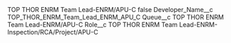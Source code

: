 <?xml version="1.0" encoding="UTF-8"?>
<CustomMetadata xmlns="http://soap.sforce.com/2006/04/metadata" xmlns:xsi="http://www.w3.org/2001/XMLSchema-instance" xmlns:xsd="http://www.w3.org/2001/XMLSchema">
    <label>TOP THOR ENRM Team Lead-ENRM/APU-C</label>
    <protected>false</protected>
    <values>
        <field>Developer_Name__c</field>
        <value xsi:type="xsd:string">TOP_THOR_ENRM_Team_Lead_ENRM_APU_C</value>
    </values>
    <values>
        <field>Queue__c</field>
        <value xsi:type="xsd:string">TOP THOR ENRM Team Lead-ENRM/APU-C</value>
    </values>
    <values>
        <field>Role__c</field>
        <value xsi:type="xsd:string">TOP THOR ENRM Team Lead-ENRM-Inspection/RCA/Project/APU-C</value>
    </values>
</CustomMetadata>
